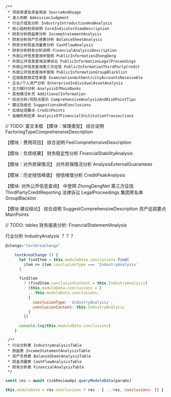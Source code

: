 


    /**
     * 项目来源及资金用途 SourceAndUsage
     * 准入判断 AdmissionJudgment
     * 行业介绍及分析 IndustryIntroductionAndAnalysis
     * 核心指标检视说明 CoreIndicatorViewDescription
     * 财务分析损益表分析 IncomeStatementAnalysis
     * 财务分析资产负债表分析 BalanceSheetAnalysis
     * 财务分析现金流量表分析 CashFlowAnalysis
     * 财务分析财务分析说明 FinancialAnalysisDescription
     * 外部公开信息查询中登网 PublicInformationZhongDeng
     * 外部公开信息查询法律诉讼 PublicInformationLegalProceedings
     * 外部公开信息查询第三方征信 PublicInformationThirdPartyCredit
     * 外部公开信息查询中登网 PublicInformationGroupBlacklist
     * 应收账款真实性审查 ExaminationAuthenticityAccountsReceivable
     * 企业/个人资产分析 EnterpriseIndividualAssetAnalysis
     * 主力银行分析 AnalysisOfMainBanks
     * 其他情况补充 AdditionalInformation
     * 综合分析/风险点提示 ComprehensiveAnalysisAndRiskPointTips
     * 建议及结论 SuggestionsAndConclusions
     * 后续征信要点 CreditPoints
     * 金融机构往来 AnalysisOfFinancialInstitutionTransactions

// TODO: 富文本框
【模块：保理类型】
综合说明 FactoringTypeComprehensiveDescription

【模块：费用项目】
综合说明 FeeComprehensiveDescription

【模块：负债结果】
财务稳定性分析 FinancialStabilityAnalysis


【模块：对外担保情况】
对外担保情况分析 AnalysisExternalGuarantees

【模块：历史授信峰值】
授信峰值分析 CreditPeakAnalysis

【模块: 对外公开信息查询】
中登网 ZhongDengNet
第三方征信 ThirdPartyCreditReporting
法律诉讼 LegalProceedings
集团黑名单 GroupBlacklist

【模块 建议结论】
综合说明 SuggestComprehensiveDescription
资产巡视要点 MainPoints
   


// TODO: tables
财务报表分析: FinancialStatementAnalysis

行业分析 IndustryAnalysis ？？？
```js
@change="textAreaChange"

    textAreaChange () {
      let findItem = this.moduleData.conclusions.find(
        item => item.conclusionType === 'IndustryAnalysis'
      )

      findItem
        ? (findItem.conclusionContent = this.IndustryAnalysis)
        : (this.moduleData.conclusions = [
          ...this.moduleData.conclusions,
          {
            conclusionType: 'IndustryAnalysis',
            conclusionContent: this.IndustryAnalysis
          }
        ])

      console.log(this.moduleData.conclusions)
    }

```


     /**
     * 行业分析表 IndustryAnalysisTable
     * 损益表 IncomeStatementAnalysisTable
     * 资产负债表 BalanceSheetAnalysisTable
     * 现金流量表 CashFlowAnalysisTable
     * 财务分析表 FinancialAnalysisTable
     */




```js
const res = await riskReviewApi.queryModuleData(params)

this.moduleData = res.conclusions ? res : { ...res, conclusions: [] }

```

